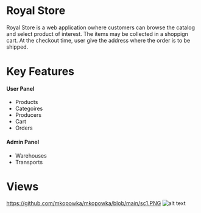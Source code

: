 # Royal Store

Royal Store is a web application owhere customers can browse the catalog and select product of interest. The items may be collected in a shoppign cart. At the checkout time, user give the address where the order is to be shipped.  

# Key Features
#### User Panel
* Products
* Categoires
* Producers
* Cart
* Orders
#### Admin Panel
* Warehouses
* Transports


# Views
https://github.com/mkopowka/mkopowka/blob/main/sc1.PNG
![alt text](https://github.com/[mkopowka]/[mkopowka]/blob/[main]/sc1.PNG?raw=true)
